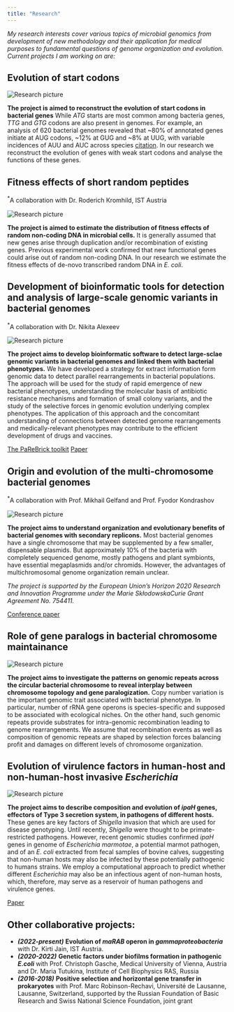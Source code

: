 ```yaml
---
title: "Research"
---
```

*My research interests cover various topics of microbial genomics from development of new methodology and their application for medical purposes to fundamental questions of genome organization and evolution. Current projects I am working on are:*

## Evolution of start codons

<p style="margin-top: 15px;">
<div class="col-left">
  <img src="/Ecoli starts per genome.png" alt="Research picture" style="max-width: 90%">
</div></p>

**The project is aimed to reconstruct the evolution of start codons in bacterial genes** While _ATG_ starts are most common among bacteria genes, _TTG_ and _GTG_ codons are also present in genomes. For example, an analysis of 620 bacterial genomes revealed that ~80% of annotated genes initiate at AUG codons, ~12% at GUG and ~8% at UUG, with variable incidences of AUU and AUC across species [citation](https://www.ncbi.nlm.nih.gov/pmc/articles/PMC7256928/). In our research we reconstruct the evolution of genes with weak start codons and analyse the functions of these genes. 

## Fitness effects of short random peptides
<sup>*</sup>A collaboration with Dr. Roderich Кromhild, IST Austria

<p style="margin-top: 15px;">
<div class="col-left">
  <img src="/Biological replicate II trends.png" alt="Research picture" style="max-width: 90%">
</div></p>

**The project is aimed to estimate the distribution of fitness effects of random non-coding DNA in microbial cells.** It is generally assumed that new genes arise through duplication and/or recombination of existing genes. Previous experimental work confirmed that new functional genes could arise out of random non-coding DNA. In our research we estimate the fitness effects of de-novo transcribed random DNA in *E. coli*.

## Development of bioinformatic tools for detection and analysis of large-scale genomic variants in bacterial genomes ###

<sup>*</sup>A collaboration with Dr. Nikita Alexeev

<p style="margin-top: 15px;">
<div class="col-left">
  <img src="/pipeline-1-1.png" alt="Research picture" style="max-width: 90%">
</div>

**The project aims to develop bioinformatic software to detect large-sclae genomic variants in bacterial genomes and linked them with bacterial phenotypes.**
We have developed a strategy for extract information form genomic data to detect parallel
rearrangements in bacterial populations. The approach will be used for the study of rapid emergence of new bacterial phenotypes, understanding the molecular basis of antibiotic resistance mechanisms and formation of small colony variants, and the study of the selective forces in genomic evolution underlying complex phenotypes. The application of this approach and the concomitant understanding of connections between detected genome rearrangements
and medically-relevant phenotypes may contribute to the efficient development of drugs and vaccines.

</p>

[The PaReBrick toolkit](https://github.com/ctlab/parallel-rearrangements) [Paper](https://academic.oup.com/bioinformatics/advance-article/doi/10.1093/bioinformatics/btab691/6380551)


## Origin and evolution of the multi-chromosome bacterial genomes

<sup>*</sup>A collaboration with Prof. Mikhail Gelfand and Prof. Fyodor Kondrashov

<p style="margin-top: 15px;">
<div class="col-left">
  <img src="/burkholderia.png" alt="Research picture" style="max-width: 90%">
</div>

**The project aims to understand organization and evolutionary benefits of bacterial genomes with secondary replicons.**
Most bacterial genomes have a single chromosome that may be supplemented by a few smaller,
dispensable plasmids. But approximately 10% of the bacteria with completely sequenced genome,
mostly pathogens and plant symbionts, have essential megaplasmids and/or chromids.  However, the advantages of multi­chromosomal genome organiza­tion remain unclear.
</p>

*The project is supported by the European Union’s Horizon 2020 Research and Innovation Programme
under the Marie Skłodowska­Curie Grant Agreement No. 754411.*

[Conference paper](http://mccmb.belozersky.msu.ru/2021/thesis/abstracts/93_MCCMB_2021.pdf)

## Role of gene paralogs in bacterial chromosome maintainance

<p style="margin-top: 15px;">
<div class="col-left">
  <img src="/repeats.png" alt="Research picture" style="max-width: 90%">
</div>

**The project aims to investigate the patterns on genomic repeats across the circular bacterial chromosome to reveal interplay between chromosome topology and gene paralogization.**
Copy number variation is the important genomic trait associated with bacterial phenotype. In particular, number of rRNA gene operons is species-specific and supposed to be associated with ecological niches. On the other hand, such genomic repeats provide substrates for intra-genomic recombination leading to genome rearrangements. We assume that recombination events as well as composition of genomic repeats are shaped by selection forces balancing profit and damages on different levels of chromosome organization.

</p>

## Evolution of virulence factors in human-host and non-human-host invasive *Escherichia* 
<p style="margin-top: 15px;">
<div class="col-left">
  <img src="/Shigella_animals.jpg" alt="Research picture" style="max-width: 90%">
</div></p>

**The project aims to describe composition and evolution of *ipaH* genes, effectors of Type 3 secretion system, in pathogens of different hosts.**
These genes are key factors of *Shigella* invasion that which are used for disease genotyping. Until recently, *Shigella* were thought to be primate-restricted pathogens. However, recent genomic studies confirmed *ipaH* genes in genome of *Escherichia marmotae*, a potential marmot pathogen, and of an *E. coli* extracted from fecal samples of bovine calves, suggesting that non-human hosts may also be infected by these potentially pathogenic to humans strains. We employ a computational approach to predict whether different *Escherichia* may also be an infectious agent of non-human hosts, which, therefore, may serve as a reservoir of human pathogens and virulence genes.

[Paper]((https://doi.org/10.1038/s41598-022-10827-3))

## Other collaborative projects:
- ***(2022-present)*** **Evolution of _maRAB_ operon in _gammaproteobacteria_** with Dr. Kirti Jain, IST Austria.
- ***(2020-2022)*** **Genetic factors under biofilms formation in pathogenic _E.coli_**
with Prof. Christoph Gasche, Medical University of Vienna, Austria and Dr. Maria Tutukina, Institute of Cell Biophysics RAS, Russia
- ***(2016-2018)*** **Positive selection and horizontal gene transfer in prokaryotes** with Prof. Marc Robinson-Rechavi, Université de Lausanne, Lausanne, Switzerland, supported by the Russian Foundation of Basic Research and Swiss National Science Foundation, joint grant
